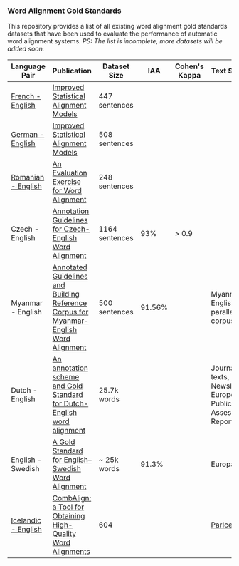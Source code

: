 ### Word Alignment Gold Standards
This repository provides a list of all existing word alignment gold standards datasets that have been used to evaluate the performance of automatic word alignment systems.
*PS: The list is incomplete, more datasets will be added soon.*

|  Language Pair | Publication  | Dataset Size | IAA | Cohen's Kappa | Text Source |
| ------------ | ------------ | ------------ | ------------  | ------------ | ------------  |
|  [French - English](https://web.eecs.umich.edu/~mihalcea/wpt/index.html#resources) | [Improved Statistical Alignment Models](https://aclanthology.org/P00-1056.pdf)  | 447 sentences||||
|  [German - English](https://www-i6.informatik.rwth-aachen.de/goldAlignment/) |  [Improved Statistical Alignment Models](https://aclanthology.org/P00-1056.pdf) | 508 sentences||||
|  [Romanian - English](https://web.eecs.umich.edu/~mihalcea/wpt/index.html#resources) |  [An Evaluation Exercise for Word Alignment](https://aclanthology.org/W03-0301.pdf) | 248 sentences||||
| Czech - English | [Annotation Guidelines for Czech-English Word Alignment](http://www.lrec-conf.org/proceedings/lrec2006/pdf/575_pdf.pdf "Annotation Guidelines for Czech-English Word Alignment") | 1164 sentences |  93% | > 0.9 | |
|  Myanmar - English | [Annotated Guidelines and Building Reference Corpus for Myanmar-English Word Alignment](https://arxiv.org/pdf/1909.11288.pdf "Annotated Guidelines and Building Reference Corpus for Myanmar-English Word Alignment")  | 500 sentences | 91.56% ||Myanmar- English parallel corpus|
| Dutch - English | [An annotation scheme and Gold Standard for Dutch-English word alignment](http://www.lrec-conf.org/proceedings/lrec2010/pdf/100_Paper.pdf) | 25.7k words| | | Journalistic texts, Newsletters, European Public Assessment Reports|
| English - Swedish | [A Gold Standard for English–Swedish Word Alignment](https://aclanthology.org/W11-4615.pdf "A Gold Standard for English–Swedish Word Alignment") | ~ 25k words | 91.3% | | Europarl |
| [Icelandic - English](https://repository.clarin.is/repository/xmlui/handle/20.500.12537/103) | [CombAlign: a Tool for Obtaining High-Quality Word Alignments](https://aclanthology.org/2021.nodalida-main.7.pdf) | 604 | | | [ParIce](https://aclanthology.org/W19-6115.pdf) |

